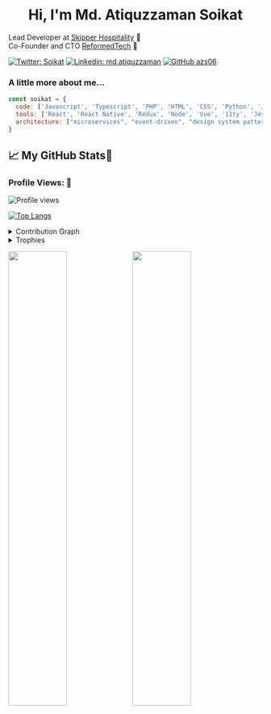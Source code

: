 <h1 align="center">Hi, I'm Md. Atiquzzaman Soikat </h1>

<p>Lead Developer at <a href="https://www.skipperhospitality.com/">Skipper Hospitality</a> 🎩
</br>Co-Founder and CTO <a href="https://www.reformedtech.org">ReformedTech</a> 🚀 
</p>

[![Twitter: Soikat](https://img.shields.io/twitter/follow/soikat?style=social)](https://twitter.com/soikat)
[![Linkedin: md.atiquzzaman](https://img.shields.io/badge/-Md.Atiquzzaman-blue?style=flat-square&logo=Linkedin&logoColor=white&link=https://www.linkedin.com/in/md.atiquzzaman/)](https://www.linkedin.com/in/md.atiquzzaman/)
[![GitHub azs06](https://img.shields.io/github/followers/azs06?label=follow&style=social)](https://github.com/azs06)


### A little more about me...  

```javascript
const soikat = {
  code: ['Javascript', 'Typescript', 'PHP', 'HTML', 'CSS', 'Python', 'Java'],
  tools: ['React', 'React Native', 'Redux', 'Node', 'Vue', '11ty', 'Jest', 'Docker'],
  architecture: ["microservices", "event-driven", "design system pattern", "jamstack"],
}
```

## &#x1f4c8; My GitHub Stats🎯
 
<h3 align="left">Profile Views: 🧐</h3>
  
![Profile views](https://komarev.com/ghpvc/?username=azs06)

[![Top Langs](https://github-readme-stats.vercel.app/api/top-langs/?username=azs06&theme=chartreuse-dark)](https://github.com/anuraghazra/github-readme-stats)
  
<details><summary>Contribution Graph</summary>
<p align="left">
<img width="90%" src="https://activity-graph.herokuapp.com/graph?username=azs06&theme=chartreuse-dark&no-frame=true" /></p>
</details>

  
<details><summary>Trophies</summary>
<p align="left">
<img width=900 src="https://github-profile-trophy.vercel.app/?username=azs06&column=7&theme=gruvbox&no-frame=true"/>
</details>
  

<p align="left">
  <img width="48%" src="https://github-readme-stats.vercel.app/api?username=azs06&show_icons=true&theme=chartreuse-dark&count_private=true&include_all_commits=true" /> 
  <img width="48%" src="https://github-readme-streak-stats.herokuapp.com/?user=azs06&theme=chartreuse-dark" />
</p> 
